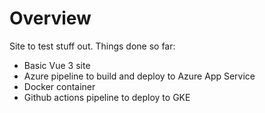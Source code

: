 # Overview
Site to test stuff out. Things done so far:
- Basic Vue 3 site
- Azure pipeline to build and deploy to Azure App Service
- Docker container
- Github actions pipeline to deploy to GKE

